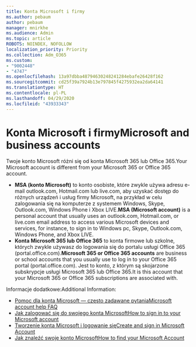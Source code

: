 ```yaml
---
title: Konta Microsoft i firmy
ms.author: pebaum
author: pebaum
manager: mnirkhe
ms.audience: Admin
ms.topic: article
ROBOTS: NOINDEX, NOFOLLOW
localization_priority: Priority
ms.collection: Adm_O365
ms.custom:
- "9002448"
- "4747"
ms.openlocfilehash: 13a97dbba48794630248241284ebafe26428f162
ms.sourcegitcommit: cd25f39a7924b13e797845f4275932ea2da64141
ms.translationtype: HT
ms.contentlocale: pl-PL
ms.lasthandoff: 04/29/2020
ms.locfileid: "43933343"
---
```

# <a name="microsoft-and-business-accounts"></a><span data-ttu-id="301ec-102">Konta Microsoft i firmy</span><span class="sxs-lookup"><span data-stu-id="301ec-102">Microsoft and business accounts</span></span>

<span data-ttu-id="301ec-103">Twoje konto Microsoft różni się od konta Microsoft 365 lub Office 365.</span><span class="sxs-lookup"><span data-stu-id="301ec-103">Your Microsoft account is different from your Microsoft 365 or Office 365 account.</span></span>

- <span data-ttu-id="301ec-104">**MSA (konto Microsoft)** to konto osobiste, które zwykle używa adresu e-mail outlook.com, Hotmail.com lub live.com, aby uzyskać dostęp do różnych urządzeń i usług firmy Microsoft, na przykład w celu zalogowania się na komputerze z systemem Windows, Skype, Outlook.com, Windows Phone i Xbox LIVE.</span><span class="sxs-lookup"><span data-stu-id="301ec-104">**MSA (Microsoft account)** is a personal account that usually uses an outlook.com, Hotmail.com, or live.com email address to access various Microsoft devices and services, for instance, to sign in to Windows pc, Skype, Outlook.com, Windows Phone, and Xbox LIVE.</span></span>
- <span data-ttu-id="301ec-105">**Konta Microsoft 365 lub Office 365** to konta firmowe lub szkolne, których zwykle używasz do logowania się do portalu usługi Office 365 (portal.office.com).</span><span class="sxs-lookup"><span data-stu-id="301ec-105">**Microsoft 365 or Office 365 accounts** are business or school accounts that you usually use to log in to your Office 365 portal (portal.office.com).</span></span> <span data-ttu-id="301ec-106">Jest to konto, z którym są skojarzone subskrypcje usługi Microsoft 365 lub Office 365.</span><span class="sxs-lookup"><span data-stu-id="301ec-106">It is this account that your Microsoft 365 or Office 365 subscriptions are associated with.</span></span>

<span data-ttu-id="301ec-107">Informacje dodatkowe:</span><span class="sxs-lookup"><span data-stu-id="301ec-107">Additional Information:</span></span>

- [<span data-ttu-id="301ec-108">Pomoc dla konta Microsoft — często zadawane pytania</span><span class="sxs-lookup"><span data-stu-id="301ec-108">Microsoft account help FAQ</span></span>](https://support.microsoft.com/hub/4294457/microsoft-account-help) 
- [<span data-ttu-id="301ec-109">Jak zalogować się do swojego konta Microsoft</span><span class="sxs-lookup"><span data-stu-id="301ec-109">How to sign in to your Microsoft account</span></span>](https://support.microsoft.com/help/4028195/microsoft-account-how-to-sign-in)
- [<span data-ttu-id="301ec-110">Tworzenie konta Microsoft i logowanie się</span><span class="sxs-lookup"><span data-stu-id="301ec-110">Create and sign in Microsoft Account</span></span>](https://account.microsoft.com/account)
- [<span data-ttu-id="301ec-111">Jak znaleźć swoje konto Microsoft</span><span class="sxs-lookup"><span data-stu-id="301ec-111">How to find your Microsoft Account</span></span>](https://support.microsoft.com/help/13811/microsoft-account-how-to-find)
